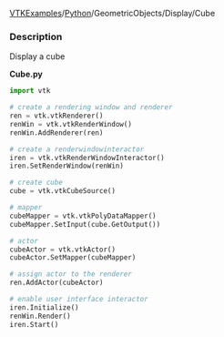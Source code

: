 [VTKExamples](Home)/[Python](Python)/GeometricObjects/Display/Cube

### Description
Display a cube

**Cube.py**
```python
import vtk

# create a rendering window and renderer
ren = vtk.vtkRenderer()
renWin = vtk.vtkRenderWindow()
renWin.AddRenderer(ren)

# create a renderwindowinteractor
iren = vtk.vtkRenderWindowInteractor()
iren.SetRenderWindow(renWin)

# create cube
cube = vtk.vtkCubeSource()

# mapper
cubeMapper = vtk.vtkPolyDataMapper()
cubeMapper.SetInput(cube.GetOutput())

# actor
cubeActor = vtk.vtkActor()
cubeActor.SetMapper(cubeMapper)

# assign actor to the renderer
ren.AddActor(cubeActor)

# enable user interface interactor
iren.Initialize()
renWin.Render()
iren.Start()
```
